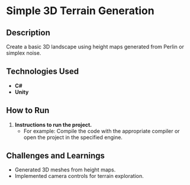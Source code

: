 # Simple 3D Terrain Generation

## Description
Create a basic 3D landscape using height maps generated from Perlin or simplex noise.

## Technologies Used
- **C#**
- **Unity**

## How to Run
1. **Instructions to run the project.**
   - For example: Compile the code with the appropriate compiler or open the project in the specified engine.

## Challenges and Learnings
- Generated 3D meshes from height maps.
- Implemented camera controls for terrain exploration.